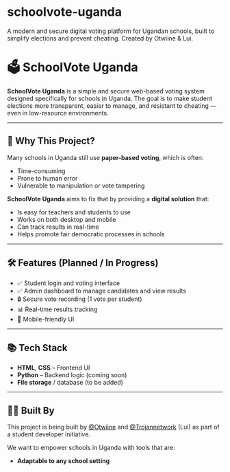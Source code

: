 # schoolvote-uganda
A modern and secure digital voting platform for Ugandan schools, built to simplify elections and prevent cheating. Created by Otwiine &amp; Lui.


# 🗳️ SchoolVote Uganda

**SchoolVote Uganda** is a simple and secure web-based voting system designed specifically for schools in Uganda. The goal is to make student elections more transparent, easier to manage, and resistant to cheating — even in low-resource environments.

---

## 🚀 Why This Project?

Many schools in Uganda still use **paper-based voting**, which is often:
- Time-consuming
- Prone to human error
- Vulnerable to manipulation or vote tampering

**SchoolVote Uganda** aims to fix that by providing a **digital solution** that:
- Is easy for teachers and students to use
- Works on both desktop and mobile
- Can track results in real-time
- Helps promote fair democratic processes in schools

---

## 🛠️ Features (Planned / In Progress)

- ✅ Student login and voting interface  
- ✅ Admin dashboard to manage candidates and view results  
- 🔒 Secure vote recording (1 vote per student)  
- 📊 Real-time results tracking  
- 📱 Mobile-friendly UI   

---

## 📚 Tech Stack

- **HTML**, **CSS** – Frontend UI  
- **Python** – Backend logic (coming soon)  
- **File storage** / database (to be added) 

---

## 👨‍💻 Built By

This project is being built by [@Otwiine](https://github.com/Otwiine) and [@Trojannetwork](https://github.com/Trojannetwork) (Lui) as part of a student developer initiative.

We want to empower schools in Uganda with tools that are:
- **Adaptable to any school setting**
